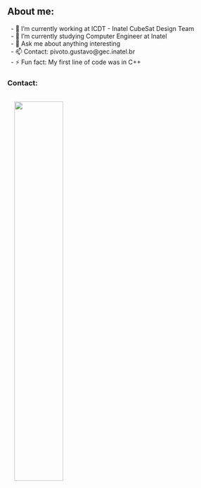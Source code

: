 ## About me:

<p style="margin:0.5rem; width: 100%; font-size: 100%" > 
  - 🔭 I’m currently working at ICDT - Inatel CubeSat Design Team  <br>
  - 🌱 I’m currently studying Computer Engineer at Inatel  <br>
  - 💬 Ask me about anything interesting <br>  
  - 📫 Contact: pivoto.gustavo@gec.inatel.br  <br>  
  - ⚡ Fun fact: My first line of code was in C++ <br>  
  
</p>

### Contact:

<p style="margin:0.5rem; width: 100%; font-size: 100%" >

  <a href="https://www.linkedin.com/in/gustavo-pivoto-ambrósio-263bb8252/">
  <img style="margin:1rem 0.5rem; height: 47%;" src="https://img.shields.io/badge/LinkedIn-%20-blue?style=for-the-badge&logo=linkedin">
  </a>

</p>
